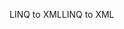 <span data-ttu-id="16faa-101">LINQ to XML</span><span class="sxs-lookup"><span data-stu-id="16faa-101">LINQ to XML</span></span>